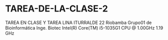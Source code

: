 # TAREA-DE-LA-CLASE-2
TAREA EN CLASE Y TAREA 
LINA ITURRALDE 
22
Riobamba
Grupo01 de Bioinformática
Inge. Biotec
Intel(R) Core(TM) i5-1035G1 CPU @ 1.00GHz   1.19 GHz
